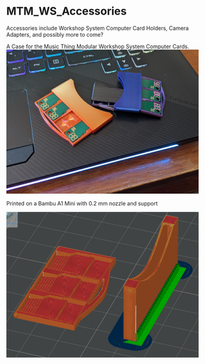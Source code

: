 # MTM_WS_Accessories
Accessories include Workshop System Computer Card Holders, Camera Adapters, and possibly more to come?

A Case for the Music Thing Modular Workshop System Computer Cards.
![photo of the 3 card and 4 card cases](assets/img/PXL_20250207_195110043.PORTRAIT.ORIGINAL.jpg)

Printed on a Bambu A1 Mini with 0.2 mm nozzle and support

![screen grab of the 3 card case as sliced and printed](assets/img/MTM_WS_CH_Print.png)
